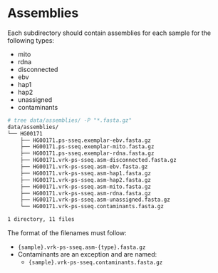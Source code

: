# Assemblies
Each subdirectory should contain assemblies for each sample for the following types:
- mito
- rdna
- disconnected
- ebv
- hap1
- hap2
- unassigned
- contaminants

```bash
# tree data/assemblies/ -P "*.fasta.gz"
data/assemblies/
└── HG00171
    ├── HG00171.ps-sseq.exemplar-ebv.fasta.gz
    ├── HG00171.ps-sseq.exemplar-mito.fasta.gz
    ├── HG00171.ps-sseq.exemplar-rdna.fasta.gz
    ├── HG00171.vrk-ps-sseq.asm-disconnected.fasta.gz
    ├── HG00171.vrk-ps-sseq.asm-ebv.fasta.gz
    ├── HG00171.vrk-ps-sseq.asm-hap1.fasta.gz
    ├── HG00171.vrk-ps-sseq.asm-hap2.fasta.gz
    ├── HG00171.vrk-ps-sseq.asm-mito.fasta.gz
    ├── HG00171.vrk-ps-sseq.asm-rdna.fasta.gz
    ├── HG00171.vrk-ps-sseq.asm-unassigned.fasta.gz
    └── HG00171.vrk-ps-sseq.contaminants.fasta.gz

1 directory, 11 files
```

The format of the filenames must follow:
* `{sample}.vrk-ps-sseq.asm-{type}.fasta.gz`
* Contaminants are an exception and are named:
    * `{sample}.vrk-ps-sseq.contaminants.fasta.gz`

